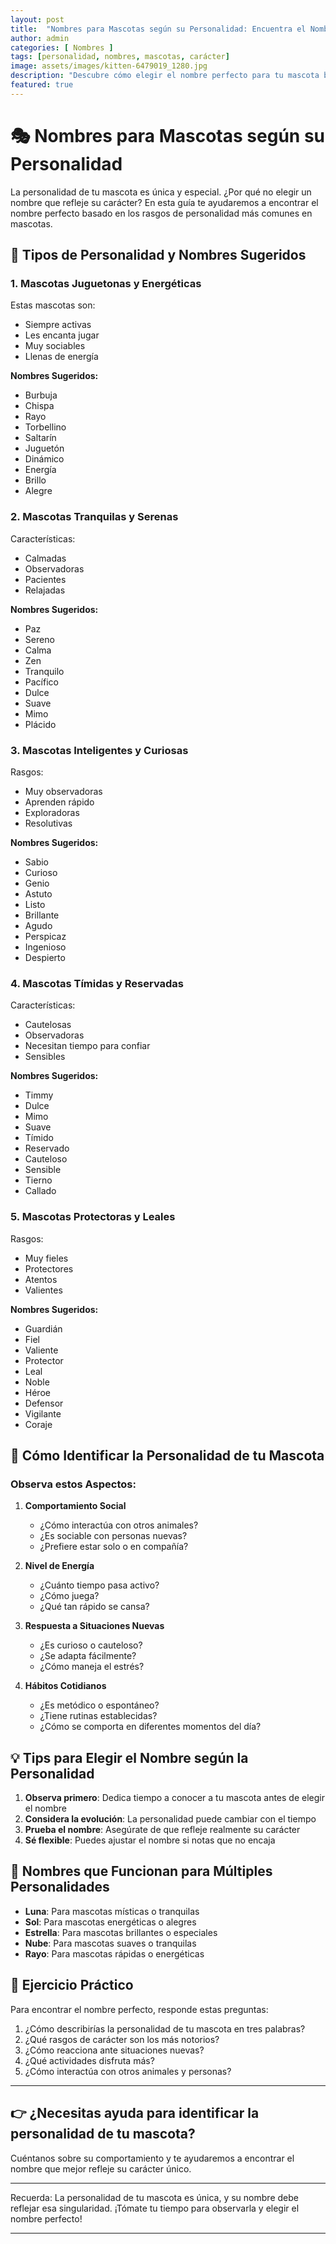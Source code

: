 ```yaml
---
layout: post
title:  "Nombres para Mascotas según su Personalidad: Encuentra el Nombre que Refleje su Carácter"
author: admin
categories: [ Nombres ]
tags: [personalidad, nombres, mascotas, carácter]
image: assets/images/kitten-6479019_1280.jpg
description: "Descubre cómo elegir el nombre perfecto para tu mascota basado en su personalidad y carácter único"
featured: true
---
```

# 🎭 Nombres para Mascotas según su Personalidad

La personalidad de tu mascota es única y especial. ¿Por qué no elegir un nombre que refleje su carácter? En esta guía te ayudaremos a encontrar el nombre perfecto basado en los rasgos de personalidad más comunes en mascotas.

## 🐾 Tipos de Personalidad y Nombres Sugeridos

### 1. Mascotas Juguetonas y Energéticas
Estas mascotas son:
- Siempre activas
- Les encanta jugar
- Muy sociables
- Llenas de energía

**Nombres Sugeridos:**
- Burbuja
- Chispa
- Rayo
- Torbellino
- Saltarín
- Juguetón
- Dinámico
- Energía
- Brillo
- Alegre

### 2. Mascotas Tranquilas y Serenas
Características:
- Calmadas
- Observadoras
- Pacientes
- Relajadas

**Nombres Sugeridos:**
- Paz
- Sereno
- Calma
- Zen
- Tranquilo
- Pacífico
- Dulce
- Suave
- Mimo
- Plácido

### 3. Mascotas Inteligentes y Curiosas
Rasgos:
- Muy observadoras
- Aprenden rápido
- Exploradoras
- Resolutivas

**Nombres Sugeridos:**
- Sabio
- Curioso
- Genio
- Astuto
- Listo
- Brillante
- Agudo
- Perspicaz
- Ingenioso
- Despierto

### 4. Mascotas Tímidas y Reservadas
Características:
- Cautelosas
- Observadoras
- Necesitan tiempo para confiar
- Sensibles

**Nombres Sugeridos:**
- Timmy
- Dulce
- Mimo
- Suave
- Tímido
- Reservado
- Cauteloso
- Sensible
- Tierno
- Callado

### 5. Mascotas Protectoras y Leales
Rasgos:
- Muy fieles
- Protectores
- Atentos
- Valientes

**Nombres Sugeridos:**
- Guardián
- Fiel
- Valiente
- Protector
- Leal
- Noble
- Héroe
- Defensor
- Vigilante
- Coraje

## 🎯 Cómo Identificar la Personalidad de tu Mascota

### Observa estos Aspectos:
1. **Comportamiento Social**
   - ¿Cómo interactúa con otros animales?
   - ¿Es sociable con personas nuevas?
   - ¿Prefiere estar solo o en compañía?

2. **Nivel de Energía**
   - ¿Cuánto tiempo pasa activo?
   - ¿Cómo juega?
   - ¿Qué tan rápido se cansa?

3. **Respuesta a Situaciones Nuevas**
   - ¿Es curioso o cauteloso?
   - ¿Se adapta fácilmente?
   - ¿Cómo maneja el estrés?

4. **Hábitos Cotidianos**
   - ¿Es metódico o espontáneo?
   - ¿Tiene rutinas establecidas?
   - ¿Cómo se comporta en diferentes momentos del día?

## 💡 Tips para Elegir el Nombre según la Personalidad

1. **Observa primero**: Dedica tiempo a conocer a tu mascota antes de elegir el nombre
2. **Considera la evolución**: La personalidad puede cambiar con el tiempo
3. **Prueba el nombre**: Asegúrate de que refleje realmente su carácter
4. **Sé flexible**: Puedes ajustar el nombre si notas que no encaja

## 🌟 Nombres que Funcionan para Múltiples Personalidades

- **Luna**: Para mascotas místicas o tranquilas
- **Sol**: Para mascotas energéticas o alegres
- **Estrella**: Para mascotas brillantes o especiales
- **Nube**: Para mascotas suaves o tranquilas
- **Rayo**: Para mascotas rápidas o energéticas

## 📝 Ejercicio Práctico

Para encontrar el nombre perfecto, responde estas preguntas:

1. ¿Cómo describirías la personalidad de tu mascota en tres palabras?
2. ¿Qué rasgos de carácter son los más notorios?
3. ¿Cómo reacciona ante situaciones nuevas?
4. ¿Qué actividades disfruta más?
5. ¿Cómo interactúa con otros animales y personas?

---

## 👉 ¿Necesitas ayuda para identificar la personalidad de tu mascota?

Cuéntanos sobre su comportamiento y te ayudaremos a encontrar el nombre que mejor refleje su carácter único.

---

Recuerda: La personalidad de tu mascota es única, y su nombre debe reflejar esa singularidad. ¡Tómate tu tiempo para observarla y elegir el nombre perfecto!

--- 
